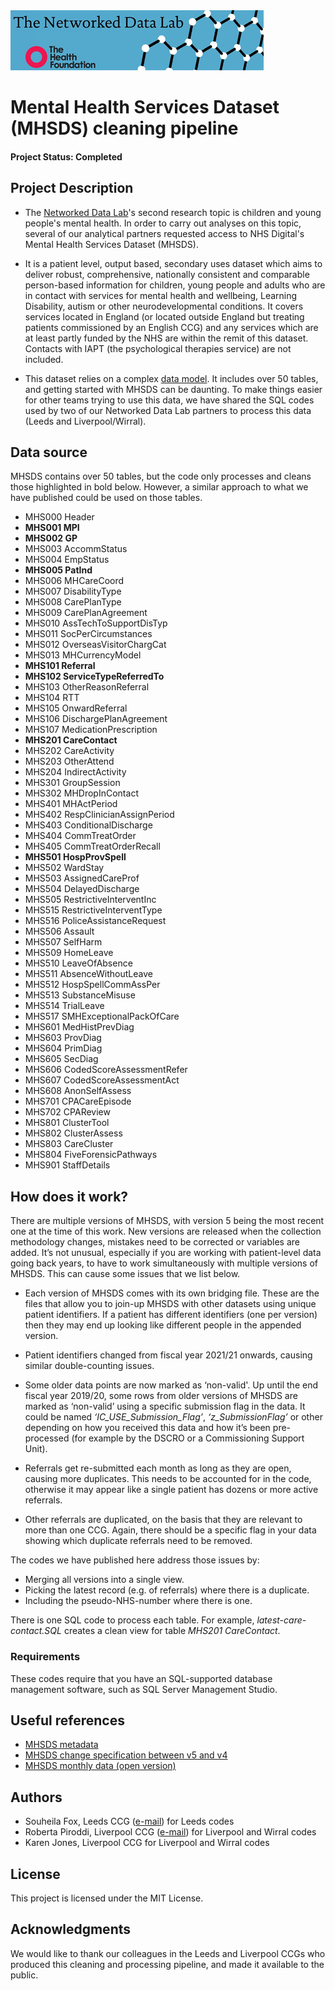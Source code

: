 <img src="ndlbanner.png" width="405" height="96">

# Mental Health Services Dataset (MHSDS) cleaning pipeline

#### Project Status: Completed

## Project Description

- The [Networked Data Lab](https://www.health.org.uk/funding-and-partnerships/our-partnerships/the-networked-data-lab)'s second research topic is children and young people's mental health. In order to carry out analyses on this topic, several of our analytical partners requested access to NHS Digital's Mental Health Services Dataset (MHSDS).

- It is a patient level, output based, secondary uses dataset which aims to deliver robust, comprehensive, nationally consistent and comparable person-based information for children, young people and adults who are in contact with services for mental health and wellbeing, Learning Disability, autism or other  neurodevelopmental conditions. It covers services located in England (or located outside England but treating patients commissioned by an English CCG) and any services which are at least partly funded by the NHS are within the remit of this dataset. Contacts with IAPT (the psychological therapies service) are not included.

- This dataset relies on a complex [data model](https://files.digital.nhs.uk/8B/1307C5/MHSDS%20_Analysis_Webinar_20190925.pdf). It includes over 50 tables, and getting started with MHSDS can be daunting. To make things easier for other teams trying to use this data, we have shared the SQL codes used by two of our Networked Data Lab partners to process this data (Leeds and Liverpool/Wirral).

## Data source

MHSDS contains over 50 tables, but the code only processes and cleans those highlighted in bold below. However, a similar approach to what we have published could be used on those tables.

- MHS000 Header
- **MHS001 MPI**
- **MHS002 GP**
- MHS003 AccommStatus
- MHS004 EmpStatus
- **MHS005 PatInd**
- MHS006 MHCareCoord
- MHS007 DisabilityType
- MHS008 CarePlanType
- MHS009 CarePlanAgreement
- MHS010 AssTechToSupportDisTyp
- MHS011 SocPerCircumstances
- MHS012 OverseasVisitorChargCat
- MHS013 MHCurrencyModel
- **MHS101 Referral**
- **MHS102 ServiceTypeReferredTo**
- MHS103 OtherReasonReferral
- MHS104 RTT
- MHS105 OnwardReferral
- MHS106 DischargePlanAgreement
- MHS107 MedicationPrescription
- **MHS201 CareContact**
- MHS202 CareActivity
- MHS203 OtherAttend
- MHS204 IndirectActivity
- MHS301 GroupSession
- MHS302 MHDropInContact
- MHS401 MHActPeriod
- MHS402 RespClinicianAssignPeriod
- MHS403 ConditionalDischarge
- MHS404 CommTreatOrder
- MHS405 CommTreatOrderRecall
- **MHS501 HospProvSpell**
- MHS502 WardStay
- MHS503 AssignedCareProf
- MHS504 DelayedDischarge
- MHS505 RestrictiveInterventInc
- MHS515 RestrictiveInterventType
- MHS516 PoliceAssistanceRequest
- MHS506 Assault
- MHS507 SelfHarm
- MHS509 HomeLeave
- MHS510 LeaveOfAbsence
- MHS511 AbsenceWithoutLeave
- MHS512 HospSpellCommAssPer
- MHS513 SubstanceMisuse
- MHS514 TrialLeave
- MHS517 SMHExceptionalPackOfCare
- MHS601 MedHistPrevDiag
- MHS603 ProvDiag
- MHS604 PrimDiag
- MHS605 SecDiag
- MHS606 CodedScoreAssessmentRefer
- MHS607 CodedScoreAssessmentAct
- MHS608 AnonSelfAssess
- MHS701 CPACareEpisode
- MHS702 CPAReview
- MHS801 ClusterTool
- MHS802 ClusterAssess
- MHS803 CareCluster
- MHS804 FiveForensicPathways
- MHS901 StaffDetails

## How does it work?

There are multiple versions of MHSDS, with version 5 being the most recent one at the time of this work. New versions are released when the collection methodology changes, mistakes need to be corrected or variables are added. It’s not unusual, especially if you are working with patient-level data going back years, to have to work simultaneously with multiple versions of MHSDS. This can cause some issues that we list below. 

- Each version of MHSDS comes with its own bridging file. These are the files that allow you to join-up MHSDS with other datasets using unique patient identifiers. If a patient has different identifiers (one per version) then they may end up looking like different people in the appended version.

- Patient identifiers changed from fiscal year 2021/21 onwards, causing similar double-counting issues. 

- Some older data points are now marked as ‘non-valid'. Up until the end fiscal year 2019/20, some rows from older versions of MHSDS are marked as ‘non-valid’ using a specific submission flag in the data. It could be named *‘IC_USE_Submission_Flag’*, *‘z_SubmissionFlag’* or other depending on how you received this data and how it’s been pre-processed (for example by the DSCRO or a Commissioning Support Unit). 

- Referrals get re-submitted each month as long as they are open, causing more duplicates. This needs to be accounted for in the code, otherwise it may appear like a single patient has dozens or more active referrals. 

- Other referrals are duplicated, on the basis that they are relevant to more than one CCG. Again, there should be a specific flag in your data showing which duplicate referrals need to be removed.

The codes we have published here address those issues by:

- Merging all versions into a single view.
- Picking the latest record (e.g. of referrals) where there is a duplicate.
- Including the pseudo-NHS-number where there is one.

There is one SQL code to process each table. For example, *latest-care-contact.SQL* creates a clean view for table *MHS201 CareContact*.

### Requirements

These codes require that you have an SQL-supported database management software, such as SQL Server Management Studio.

## Useful references

- [MHSDS metadata](https://nhs-prod.global.ssl.fastly.net/binaries/content/assets/website-assets/isce/dcb0011/0011292020datasetspec-v1.1.xlsm)
- [MHSDS change specification between v5 and v4](https://nhs-prod.global.ssl.fastly.net/binaries/content/assets/website-assets/isce/dcb0011/0011292020changespec-v1.1.pdf)
- [MHSDS monthly data (open version)](https://digital.nhs.uk/data-and-information/publications/statistical/mental-health-services-monthly-statistics)

## Authors

- Souheila Fox, Leeds CCG ([e-mail](mailto:souheila.fox@nhs.net)) for Leeds codes
- Roberta Piroddi, Liverpool CCG ([e-mail](mailto:roberta.piroddi@liverpoolccg.nhs.uk)) for Liverpool and Wirral codes
- Karen Jones, Liverpool CCG for Liverpool and Wirral codes

## License

This project is licensed under the MIT License.

## Acknowledgments

We would like to thank our colleagues in the Leeds and Liverpool CCGs who produced this cleaning and processing pipeline, and made it available to the public.
